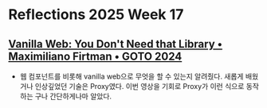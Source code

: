 # Reflections 2025 Week 17

## [Vanilla Web: You Don't Need that Library • Maximiliano Firtman • GOTO 2024](https://www.youtube.com/watch?v=Sumaf5NdCp4)

- 웹 컴포넌트를 비롯해 vanilla web으로 무엇을 할 수 있는지 알려줬다. 새롭게 배웠거나 인상깊었던 기술은 Proxy였다. 이번 영상을 기회로 Proxy가 이런 식으로 동작하는 구나 간단하게나마 알았다.

